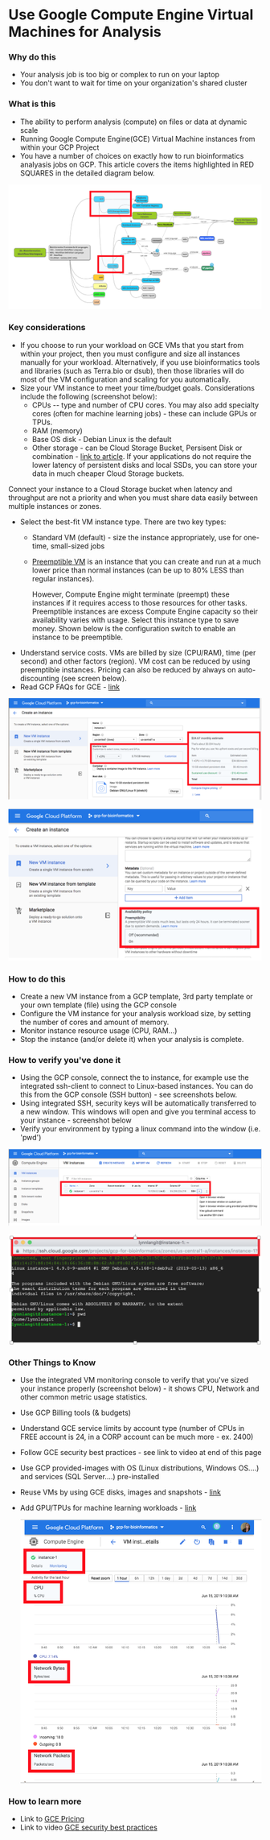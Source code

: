 # Use Google Compute Engine Virtual Machines for Analysis 

### Why do this
 - Your analysis job is too big or complex to run on your laptop
 - You don't want to wait for time on your organization's shared cluster

### What is this
 - The ability to perform analysis (compute) on files or data at dynamic scale 
 - Running Google Compute Engine(GCE) Virtual Machine instances from within your GCP Project
 - You have a number of choices on exactly how to run bioinformatics analyasis jobs on GCP. This article covers the items highlighted in RED SQUARES in the detailed diagram below. 

[![gce](/images/gce-path.png)]()


### Key considerations
 - If you choose to run your workload on GCE VMs that you start from within your project, then you must configure and size all instances manually for your workload.  Alternatively, if you use bioinformatics tools and libraries (such as Terra.bio or dsub), then those libraries will do most of the VM configuration and scaling for you automatically.  
 - Size your VM instance to meet your time/budget goals.  Considerations include the following (screenshot below):  
      - CPUs -- type and number of CPU cores.  You may also add specialty cores (often for machine learning jobs) - these can include GPUs or TPUs.
      - RAM (memory)
      - Base OS disk - Debian Linux is the default
      - Other storage - can be Cloud Storage Bucket, Persisent Disk or combination - [link to article](https://cloud.google.com/compute/docs/disks/). If your applications do not require the lower latency of persistent disks and local SSDs, you can store your data in much cheaper Cloud Storage buckets.

Connect your instance to a Cloud Storage bucket when latency and throughput are not a priority and when you must share data easily between multiple instances or zones.
- Select the best-fit VM instance type.  There are two key types:
    - Standard VM (default) - size the instance appropriately, use for one-time, small-sized jobs
    - [Preemptible VM](https://cloud.google.com/compute/docs/instances/preemptible) is an instance that you can create and run at a much lower price than normal instances (can be up to 80% LESS than regular instances). 
    
      However, Compute Engine might terminate (preempt) these instances if it requires access to those resources for other tasks. Preemptible instances are excess Compute Engine capacity so their availability varies with usage. Select this instance type to save money.  Shown below is the configuration switch to enable an instance to be preemptible.  
 - Understand service costs. VMs are billed by size (CPU/RAM), time (per second) and other factors (region).  VM cost can be reduced by using preemptible instances.  Pricing can also be reduced by always on auto-discounting (see screen below).
 - Read GCP FAQs for GCE - [link](https://cloud.google.com/compute/docs/faq)

 [![gcp-instance](/images/gce-instance.png)]()

 [![gcp-preempt](/images/preempt.png)]()

### How to do this
 - Create a new VM instance from a GCP template, 3rd party template or your own template (file) using the GCP console
 - Configure the VM instance for your analysis workload size, by setting the number of cores and amount of memory.
 - Monitor instance resource usage (CPU, RAM...)
 - Stop the instance (and/or delete it) when your analysis is complete.

### How to verify you've done it
 - Using the GCP console, connect the to instance, for example use the integrated ssh-client to connect to Linux-based instances.  You can do this from the GCP console (SSH button) - see screenshots below.  
 - Using integrated SSH, security keys will be automatically transferred to a new window. This windows will open and give you terminal access to your instance - screenshot below
 - Verify your environment by typing a linux command into the window (i.e. 'pwd')

  [![gce-connect](/images/gce-connect.png)]()

  [![ssh](/images/ssh.png)]()

### Other Things to Know
 - Use the integrated VM monitoring console to verify that you've sized your instance properly (screenshot below) - it shows CPU, Network and other common metric usage statistics.
 - Use GCP Billing tools (& budgets)
 - Understand GCE service limits by account type (number of CPUs in FREE account is 24, 
  in a CORP account can be much more - ex. 2400)
 - Follow GCE security best practices - see link to video at end of this page
 - Use GCP provided-images with OS (Linux distributions, Windows OS....) and services (SQL Server....) pre-installed
 - Reuse VMs by using GCE disks, images and snapshots - [link](https://cloud.google.com/compute/docs/instances/)
 - Add GPU/TPUs for machine learning workloads - [link](https://cloud.google.com/compute/docs/gpus/add-gpus)

   [![gce-monitor](/images/gce-monitor.png)]()

### How to learn more
 - Link to [GCE Pricing](https://cloud.google.com/compute/pricing#machinetype)
 - Link to video [GCE security best practices](https://www.youtube.com/watch?v=qDyjE1fIqkk)
